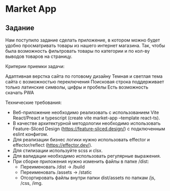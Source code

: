 # Market App

## Задание

Нам поступило задание сделать приложение, в котором можно будет удобно просматривать товары из нашего интернет магазина. Так, чтобы была возможность фильтровать товары по категории и по кол-ву выводов товаров на страницу.

Критерии приемки задачи:

Адаптивная верстка сайта по готовому дизайну
Темная и светлая тема сайта с возможностью переключения
Поисковая строка поддерживает только латинские символы, цифры и пробелы
Есть возможность скачать PWA

Технические требования:

- Веб-приложение необходимо реализовать с использованием Vite React/Preact и typescript (create vite market-app –template react-ts).
- В качестве архитектурной методологии необходимо использовать Feature-Sliced Design (https://feature-sliced.design/) c подключенным eslint конфигом.
- Для реализации бизнес логики нужно использовать effector и effector/reflect (https://effector.dev/).
- Для стилизации используйте scss и clsx.
- Для валидации необходимо использовать регулярные выражения.
- При сборке приложения нужно изменить файлы в папке /dist:
  - Переименовать /dist -> /build
  - Переименовать /assets -> /static
  - Отсортировать файлы внутри папки dist/assets по папкам /js, /css, /img.
